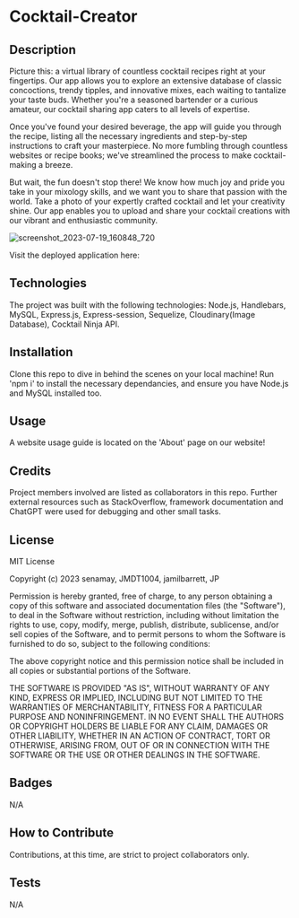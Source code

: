 # Cocktail-Creator

## Description

Picture this: a virtual library of countless cocktail recipes right at your fingertips. Our app allows you to explore an extensive database of classic concoctions, trendy tipples, and innovative mixes, each waiting to tantalize your taste buds. Whether you're a seasoned bartender or a curious amateur, our cocktail sharing app caters to all levels of expertise.

Once you've found your desired beverage, the app will guide you through the recipe, listing all the necessary ingredients and step-by-step instructions to craft your masterpiece. No more fumbling through countless websites or recipe books; we've streamlined the process to make cocktail-making a breeze.

But wait, the fun doesn't stop there! We know how much joy and pride you take in your mixology skills, and we want you to share that passion with the world. Take a photo of your expertly crafted cocktail and let your creativity shine. Our app enables you to upload and share your cocktail creations with our vibrant and enthusiastic community.

![screenshot_2023-07-19_160848_720](https://github.com/ThomasSzentirmay/MixMate-App/assets/132217664/62fdabd5-6403-4d0c-be5f-aa32df279c0d)

Visit the deployed application here: 

## Technologies

The project was built with the following technologies: Node.js, Handlebars, MySQL, Express.js, Express-session, Sequelize, Cloudinary(Image Database), Cocktail Ninja API.

## Installation 

Clone this repo to dive in behind the scenes on your local machine! Run 'npm i' to install the necessary dependancies, and ensure you have Node.js and MySQL installed too.

## Usage

A website usage guide is located on the 'About' page on our website!

## Credits

Project members involved are listed as collaborators in this repo. Further external resources such as StackOverflow, framework documentation and ChatGPT were used for debugging and other small tasks.

## License

MIT License

Copyright (c) 2023 senamay, JMDT1004, jamilbarrett, JP

Permission is hereby granted, free of charge, to any person obtaining a copy of this software and associated documentation files (the "Software"), to deal in the Software without restriction, including without limitation the rights to use, copy, modify, merge, publish, distribute, sublicense, and/or sell copies of the Software, and to permit persons to whom the Software is furnished to do so, subject to the following conditions:

The above copyright notice and this permission notice shall be included in all copies or substantial portions of the Software.

THE SOFTWARE IS PROVIDED "AS IS", WITHOUT WARRANTY OF ANY KIND, EXPRESS OR IMPLIED, INCLUDING BUT NOT LIMITED TO THE WARRANTIES OF MERCHANTABILITY, FITNESS FOR A PARTICULAR PURPOSE AND NONINFRINGEMENT. IN NO EVENT SHALL THE AUTHORS OR COPYRIGHT HOLDERS BE LIABLE FOR ANY CLAIM, DAMAGES OR OTHER LIABILITY, WHETHER IN AN ACTION OF CONTRACT, TORT OR OTHERWISE, ARISING FROM, OUT OF OR IN CONNECTION WITH THE SOFTWARE OR THE USE OR OTHER DEALINGS IN THE SOFTWARE.

## Badges

N/A

## How to Contribute

Contributions, at this time, are strict to project collaborators only.

## Tests

N/A